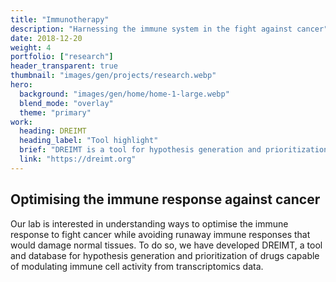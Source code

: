 ```yaml
---
title: "Immunotherapy"
description: "Harnessing the immune system in the fight against cancer"
date: 2018-12-20
weight: 4
portfolio: ["research"]
header_transparent: true
thumbnail: "images/gen/projects/research.webp"
hero:
  background: "images/gen/home/home-1-large.webp"
  blend_mode: "overlay"
  theme: "primary"
work:
  heading: DREIMT
  heading_label: "Tool highlight"
  brief: "DREIMT is a tool for hypothesis generation and prioritization of drugs capable of modulating immune cell activity from transcriptomics data."
  link: "https://dreimt.org"
---
```


## Optimising the immune response against cancer

Our lab is interested in understanding ways to optimise the immune response to fight cancer while avoiding runaway immune responses that would damage normal tissues. To do so, we have developed DREIMT, a tool and database for hypothesis generation and prioritization of drugs capable of modulating immune cell activity from transcriptomics data.
